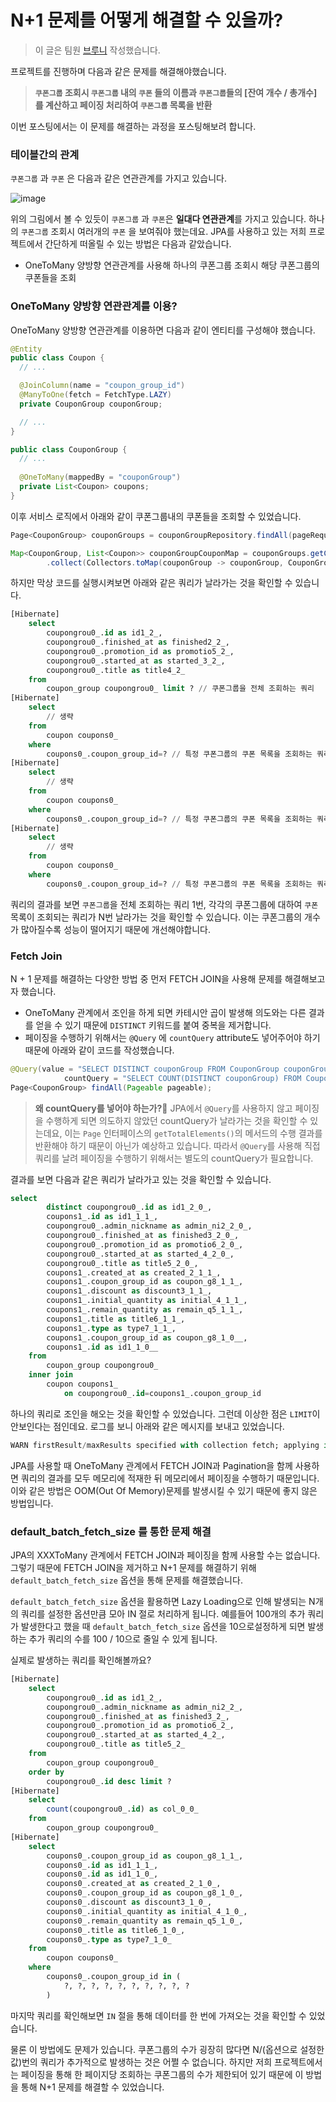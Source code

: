 # N+1 문제를 어떻게 해결할 수 있을까?

> 이 글은 팀원 [브루니](https://github.com/23Yong) 작성했습니다.

프로젝트를 진행하며 다음과 같은 문제를 해결해야했습니다.

> **`쿠폰그룹` 조회시 `쿠폰그룹` 내의 `쿠폰` 들의 이름과 `쿠폰그룹`들의 \[잔여 개수 / 총개수] 를 계산하고 페이징 처리하여 `쿠폰그룹` 목록을 반환**

이번 포스팅에서는 이 문제를 해결하는 과정을 포스팅해보려 합니다.

### 테이블간의 관계

`쿠폰그룹` 과 `쿠폰` 은 다음과 같은 연관관계를 가지고 있습니다.

![image](https://github.com/woowa-coupons/tech-blog/assets/66981851/c8f64cad-692d-497d-b6ac-ca9c073dfc90)

위의 그림에서 볼 수 있듯이 `쿠폰그룹` 과 `쿠폰`은 **일대다 연관관계**를 가지고 있습니다. 하나의 `쿠폰그룹` 조회시 여러개의 `쿠폰` 을 보여줘야 했는데요. JPA를 사용하고 있는 저희 프로젝트에서 간단하게 떠올릴 수 있는 방법은 다음과 같았습니다.

* OneToMany 양방향 연관관계를 사용해 하나의 쿠폰그룹 조회시 해당 쿠폰그룹의 쿠폰들을 조회

### OneToMany 양방향 연관관계를 이용?

OneToMany 양방향 연관관계를 이용하면 다음과 같이 엔티티를 구성해야 했습니다.

```java
@Entity
public class Coupon {
  // ...

  @JoinColumn(name = "coupon_group_id")
  @ManyToOne(fetch = FetchType.LAZY)
  private CouponGroup couponGroup;

  // ...
}
```

```java
public class CouponGroup {
  // ...
  
  @OneToMany(mappedBy = "couponGroup")
  private List<Coupon> coupons;
}
```

이후 서비스 로직에서 아래와 같이 쿠폰그룹내의 쿠폰들을 조회할 수 있었습니다.

```java
Page<CouponGroup> couponGroups = couponGroupRepository.findAll(pageRequest);

Map<CouponGroup, List<Coupon>> couponGroupCouponMap = couponGroups.getContent().stream()
        .collect(Collectors.toMap(couponGroup -> couponGroup, CouponGroup::getCoupons));
```

하지만 막상 코드를 실행시켜보면 아래와 같은 쿼리가 날라가는 것을 확인할 수 있습니다.

```sql
[Hibernate] 
    select
        coupongrou0_.id as id1_2_,
        coupongrou0_.finished_at as finished2_2_,
        coupongrou0_.promotion_id as promotio5_2_,
        coupongrou0_.started_at as started_3_2_,
        coupongrou0_.title as title4_2_ 
    from
        coupon_group coupongrou0_ limit ? // 쿠폰그룹을 전체 조회하는 쿼리
[Hibernate] 
    select
        // 생략
    from
        coupon coupons0_ 
    where
        coupons0_.coupon_group_id=? // 특정 쿠폰그룹의 쿠폰 목록을 조회하는 쿼리 1
[Hibernate] 
    select
        // 생략
    from
        coupon coupons0_ 
    where
        coupons0_.coupon_group_id=? // 특정 쿠폰그룹의 쿠폰 목록을 조회하는 쿼리 2
[Hibernate] 
    select
        // 생략
    from
        coupon coupons0_ 
    where
        coupons0_.coupon_group_id=? // 특정 쿠폰그룹의 쿠폰 목록을 조회하는 쿼리 3
```

쿼리의 결과를 보면 `쿠폰그룹`을 전체 조회하는 쿼리 1번, 각각의 쿠폰그룹에 대하여 `쿠폰` 목록이 조회되는 쿼리가 N번 날라가는 것을 확인할 수 있습니다. 이는 쿠폰그룹의 개수가 많아질수록 성능이 떨어지기 때문에 개선해야합니다.

### Fetch Join

N + 1 문제를 해결하는 다양한 방법 중 먼저 FETCH JOIN을 사용해 문제를 해결해보고자 했습니다.

* OneToMany 관계에서 조인을 하게 되면 카테시안 곱이 발생해 의도와는 다른 결과를 얻을 수 있기 때문에 `DISTINCT` 키워드를 붙여 중복을 제거합니다.
* 페이징을 수행하기 위해서는 `@Query` 에 `countQuery` attribute도 넣어주어야 하기 때문에 아래와 같이 코드를 작성했습니다.

```java
@Query(value = "SELECT DISTINCT couponGroup FROM CouponGroup couponGroup JOIN FETCH couponGroup.coupons",
            countQuery = "SELECT COUNT(DISTINCT couponGroup) FROM CouponGroup couponGroup INNER JOIN couponGroup.coupons")
Page<CouponGroup> findAll(Pageable pageable);
```

> **왜 countQuery를 넣어야 하는가?🧐** JPA에서 `@Query`를 사용하지 않고 페이징을 수행하게 되면 의도하지 않았던 countQuery가 날라가는 것을 확인할 수 있는데요, 이는 `Page` 인터페이스의 `getTotalElements()`의 메서드의 수행 결과를 반환해야 하기 때문이 아닌가 예상하고 있습니다. 따라서 `@Query`를 사용해 직접 쿼리를 날려 페이징을 수행하기 위해서는 별도의 countQuery가 필요합니다.

결과를 보면 다음과 같은 쿼리가 날라가고 있는 것을 확인할 수 있습니다.

```sql
select
        distinct coupongrou0_.id as id1_2_0_,
        coupons1_.id as id1_1_1_,
        coupongrou0_.admin_nickname as admin_ni2_2_0_,
        coupongrou0_.finished_at as finished3_2_0_,
        coupongrou0_.promotion_id as promotio6_2_0_,
        coupongrou0_.started_at as started_4_2_0_,
        coupongrou0_.title as title5_2_0_,
        coupons1_.created_at as created_2_1_1_,
        coupons1_.coupon_group_id as coupon_g8_1_1_,
        coupons1_.discount as discount3_1_1_,
        coupons1_.initial_quantity as initial_4_1_1_,
        coupons1_.remain_quantity as remain_q5_1_1_,
        coupons1_.title as title6_1_1_,
        coupons1_.type as type7_1_1_,
        coupons1_.coupon_group_id as coupon_g8_1_0__,
        coupons1_.id as id1_1_0__ 
    from
        coupon_group coupongrou0_ 
    inner join
        coupon coupons1_ 
            on coupongrou0_.id=coupons1_.coupon_group_id
```

하나의 쿼리로 조인을 해오는 것을 확인할 수 있었습니다. 그런데 이상한 점은 `LIMIT`이 안보인다는 점인데요. 로그를 보니 아래와 같은 메시지를 보내고 있었습니다.

```sql
WARN firstResult/maxResults specified with collection fetch; applying in memory!
```

JPA를 사용할 때 OneToMany 관계에서 FETCH JOIN과 Pagination을 함께 사용하면 쿼리의 결과를 모두 메모리에 적재한 뒤 메모리에서 페이징을 수행하기 때문입니다. 이와 같은 방법은 OOM(Out Of Memory)문제를 발생시킬 수 있기 때문에 좋지 않은 방법입니다.

### default\_batch\_fetch\_size 를 통한 문제 해결

JPA의 XXXToMany 관계에서 FETCH JOIN과 페이징을 함께 사용할 수는 없습니다. 그렇기 때문에 FETCH JOIN을 제거하고 N+1 문제를 해결하기 위해 `default_batch_fetch_size` 옵션을 통해 문제를 해결했습니다.

`default_batch_fetch_size` 옵션을 활용하면 Lazy Loading으로 인해 발생되는 N개의 쿼리를 설정한 옵션만큼 모아 IN 절로 처리하게 됩니다. 예를들어 100개의 추가 쿼리가 발생한다고 했을 때 `default_batch_fetch_size` 옵션을 10으로설정하게 되면 발생하는 추가 쿼리의 수를 100 / 10으로 줄일 수 있게 됩니다.

실제로 발생하는 쿼리를 확인해볼까요?

```sql
[Hibernate] 
    select
        coupongrou0_.id as id1_2_,
        coupongrou0_.admin_nickname as admin_ni2_2_,
        coupongrou0_.finished_at as finished3_2_,
        coupongrou0_.promotion_id as promotio6_2_,
        coupongrou0_.started_at as started_4_2_,
        coupongrou0_.title as title5_2_ 
    from
        coupon_group coupongrou0_ 
    order by
        coupongrou0_.id desc limit ?
[Hibernate] 
    select
        count(coupongrou0_.id) as col_0_0_ 
    from
        coupon_group coupongrou0_
[Hibernate] 
    select
        coupons0_.coupon_group_id as coupon_g8_1_1_,
        coupons0_.id as id1_1_1_,
        coupons0_.id as id1_1_0_,
        coupons0_.created_at as created_2_1_0_,
        coupons0_.coupon_group_id as coupon_g8_1_0_,
        coupons0_.discount as discount3_1_0_,
        coupons0_.initial_quantity as initial_4_1_0_,
        coupons0_.remain_quantity as remain_q5_1_0_,
        coupons0_.title as title6_1_0_,
        coupons0_.type as type7_1_0_ 
    from
        coupon coupons0_ 
    where
        coupons0_.coupon_group_id in (
            ?, ?, ?, ?, ?, ?, ?, ?, ?, ?
        )
```

마지막 쿼리를 확인해보면 `IN` 절을 통해 데이터를 한 번에 가져오는 것을 확인할 수 있었습니다.

물론 이 방법에도 문제가 있습니다. 쿠폰그룹의 수가 굉장히 많다면 N/(옵션으로 설정한 값)번의 쿼리가 추가적으로 발생하는 것은 어쩔 수 없습니다. 하지만 저희 프로젝트에서는 페이징을 통해 한 페이지당 조회하는 쿠폰그룹의 수가 제한되어 있기 때문에 이 방법을 통해 N+1 문제를 해결할 수 있었습니다.
